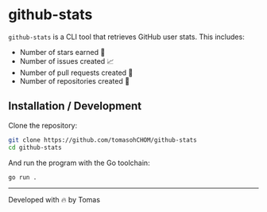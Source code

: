 # github-stats

`github-stats` is a CLI tool that retrieves GitHub user stats. This includes:

- Number of stars earned 🌟
- Number of issues created 📈
- Number of pull requests created 🔨
- Number of repositories created 📖

## Installation / Development

Clone the repository:

```bash
git clone https://github.com/tomasohCHOM/github-stats
cd github-stats
```

And run the program with the Go toolchain:

```bash
go run .
```

--- 

Developed with 🔥 by Tomas
